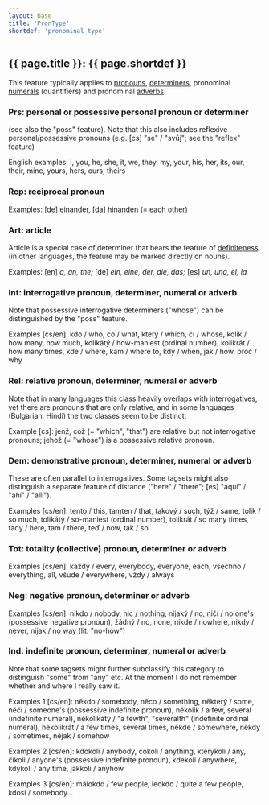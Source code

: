```yaml
---
layout: base
title: 'PronType'
shortdef: 'pronominal type'
---
```


## {{ page.title }}: {{ page.shortdef }}

This feature typically applies to
<a href="../ud-pos/PRON.html">pronouns</a>,
<a href="../ud-pos/DET.html">determiners</a>,
pronominal <a href="../ud-pos/NUM.html">numerals</a> (quantifiers) and
pronominal <a href="../ud-pos/ADV.html">adverbs</a>.

### Prs: personal or possessive personal pronoun or determiner 
(see also the "poss" feature). Note that this also includes reflexive
personal/possessive pronouns (e.g. [cs] "se" / "svůj"; see the
"reflex" feature)

English examples: I, you, he, she, it, we, they, my, your, his, her,
its, our, their, mine, yours, hers, ours, theirs

### Rcp: reciprocal pronoun

Examples: [de] einander, [da] hinanden (= each other)

### Art: article

Article is a special case of determiner that bears the feature of
<a href="Definiteness">definiteness</a> (in other languages, the feature may be marked directly
on nouns).

Examples: [en] _a, an, the;_ [de] _ein, eine, der, die, das;_ [es] _un, una, el, la_

### Int: interrogative pronoun, determiner, numeral or adverb

Note that possessive interrogative determiners ("whose") can be
distinguished by the "poss" feature.

Examples [cs/en]: kdo / who, co / what, který / which, čí / whose,
kolik / how many, how much, kolikátý / how-maniest (ordinal number),
kolikrát / how many times, kde / where, kam / where to, kdy / when,
jak / how, proč / why

### Rel: relative pronoun, determiner, numeral or adverb

Note that in many languages this class heavily overlaps with
interrogatives, yet there are pronouns that are only relative, and in
some languages (Bulgarian, Hindi) the two classes seem to be distinct.

Example [cs]: jenž, což (= "which", "that") are relative but not
interrogative pronouns; jehož (= "whose") is a possessive relative
pronoun.

### Dem: demonstrative pronoun, determiner, numeral or adverb

These are often parallel to interrogatives. Some tagsets might also
distinguish a separate feature of distance ("here" / "there"; [es]
"aquí" / "ahí" / "allí").

Examples [cs/en]: tento / this, tamten / that, takový / such, týž /
same, tolik / so much, tolikátý / so-maniest (ordinal number),
tolikrát / so many times, tady / here, tam / there, teď / now, tak /
so

### Tot: totality (collective) pronoun, determiner or adverb

Examples [cs/en]: každý / every, everybody, everyone, each, všechno /
everything, all, všude / everywhere, vždy / always

### Neg: negative pronoun, determiner or adverb

Examples [cs/en]: nikdo / nobody, nic / nothing, nijaký / no, ničí /
no one's (possessive negative pronoun), žádný / no, none, nikde /
nowhere, nikdy / never, nijak / no way (lit. "no-how")

### Ind: indefinite pronoun, determiner, numeral or adverb

Note that some tagsets might further subclassify this category to
distinguish "some" from "any" etc. At the moment I do not remember
whether and where I really saw it.

Examples 1 [cs/en]: někdo / somebody, něco / something, některý /
some, něčí / someone's (possessive indefinite pronoun), několik / a
few, several (indefinite numeral), několikátý / "a fewth", "severalth"
(indefinite ordinal numeral), několikrát / a few times, several times,
někde / somewhere, někdy / sometimes, nějak / somehow

Examples 2 [cs/en]: kdokoli / anybody, cokoli / anything, kterýkoli /
any, číkoli / anyone's (possessive indefinite pronoun), kdekoli /
anywhere, kdykoli / any time, jakkoli / anyhow

Examples 3 [cs/en]: málokdo / few people, leckdo / quite a few people,
kdosi / somebody…
